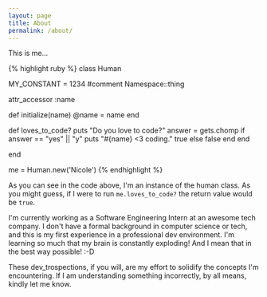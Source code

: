 ```yaml
---
layout: page
title: About
permalink: /about/
---
```


This is me...

{% highlight ruby %}
class Human

  MY_CONSTANT = 1234
  #comment
  Namespace::thing

  attr_accessor :name

  def initialize(name)
    @name = name
  end

  def loves_to_code?
    puts "Do you love to code?"
    answer = gets.chomp
    if answer == "yes" || "y"
      puts "#{name} <3 coding."
      true
    else
      false
    end
  end

end

me = Human.new('Nicole')
{% endhighlight %}

As you can see in the code above, I'm an instance of the human class. As you might guess, if I were to run `me.loves_to_code?` the return value would be `true`.

I'm currently working as a Software Engineering Intern at an awesome tech company. I don't have a formal background in computer science or tech, and this is my first experience in a professional dev environment. I'm learning so much that my brain is constantly exploding! And I mean that in the best way possible! :-D

These dev_trospections, if you will, are my effort to solidify the concepts I'm encountering. If I am understanding something incorrectly, by all means, kindly let me know.

